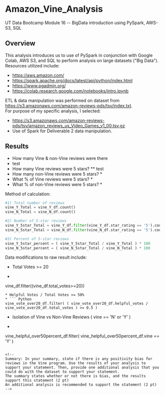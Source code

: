 # Amazon_Vine_Analysis
UT Data Bootcamp Module 16 -- BigData introduction using PySpark, AWS-S3, SQL
<!--
There is a title, and there are multiple sections (2 pt)
Each section has a heading and subheading (2 pt)
Links to images are working, and code is formatted and displayed correctly (2 pt).
-->

<!--
Overview of the analysis: Explain the purpose of this analysis.
The purpose of this analysis is well defined (3 pt)
-->
## Overview

This analysis introduces us to use of PySpark in conjunction with Google Colab, AWS S3, and SQL to perform analysis on large datasets ("Big Data").
Resources utilized include:
* https://aws.amazon.com/
* https://spark.apache.org/docs/latest/api/python/index.html
* https://www.pgadmin.org/
* https://colab.research.google.com/notebooks/intro.ipynb

ETL & data manipulation was performed on dataset from https://s3.amazonaws.com/amazon-reviews-pds/tsv/index.txt.  
For purpose of my specific analysis, I selected:
* https://s3.amazonaws.com/amazon-reviews-pds/tsv/amazon_reviews_us_Video_Games_v1_00.tsv.gz
* Use of Spark for Deliverable 2 data manipulation.

<!--
Results: Using bulleted lists and images of DataFrames as support, address the following questions:
How many Vine reviews and non-Vine reviews were there?
How many Vine reviews were 5 stars? How many non-Vine reviews were 5 stars?
What percentage of Vine reviews were 5 stars? What percentage of non-Vine reviews were 5 stars?
There is a bulleted list that addresses the three questions for unpaid and paid program reviews (7 pt)
-->
## Results

*  How many Vine & non-Vine reviews were there
  * test
* How many Vine reviews were 5 stars?
  ** test  
* How many non-Vine reviews were 5 stars?
  *  
* What % of Vine reviews were 5 stars?
  * 
* What % of non-Vine reviews were 5 stars?
  * 

Method of calculation:
``` Python
#1) Total number of reviews
vine_Y_Total = vine_Y_df.count()
vine_N_Total = vine_N_df.count()

#2) Number of 5-star reviews
vine_Y_5star_Total = vine_Y_df.filter(vine_Y_df.star_rating == '5').count()
vine_N_5star_Total = vine_N_df.filter(vine_N_df.star_rating == '5').count()

#3) Percent of 5-star reviews
vine_Y_5star_percent = ( vine_Y_5star_Total / vine_Y_Total ) * 100
vine_N_5star_percent = ( vine_N_5star_Total / vine_N_Total ) * 100
```

Data modifications to raw result include:
* Total Votes >= 20
 * ``` Python
 vine_df.filter((vine_df.total_votes>=20))
 ```
* Helpful Votes / Total Votes >= 50%
 * ``` Python
 vine_vote_over20_df.filter( ( vine_vote_over20_df.helpful_votes / vine_vote_over20_df.total_votes ) >= 0.5 )
 ```
* Isolation of Vine vs Non-Vine Reviews ( vine == 'N' or 'Y' )
 * ``` Python
 vine_helpful_over50percent_df.filter(  vine_helpful_over50percent_df.vine == 'Y' )
 ```
 
<!--
Summary: In your summary, state if there is any positivity bias for reviews in the Vine program. Use the results of your analysis to support your statement. Then, provide one additional analysis that you could do with the dataset to support your statement.
The summary states whether or not there is bias, and the results support this statement (2 pt)
An additional analysis is recommended to support the statement (2 pt)
-->
